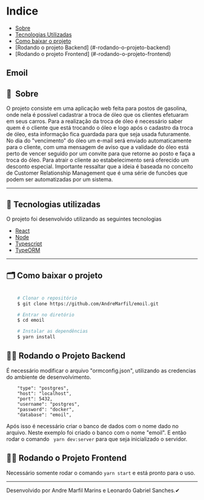 # Indice

- [Sobre](#-sobre)
- [Tecnologias Utilizadas](#-tecnologias-utilizadas)
- [Como baixar o projeto](#-como-baixar-o-projeto)
- [Rodando o projeto Backend] (#-rodando-o-projeto-backend)
- [Rodando o projeto Frontend] (#-rodando-o-projeto-frontend)

## Emoil

## 🔖&nbsp; Sobre

O projeto consiste em uma aplicação web feita para postos de gasolina, onde nela é possível cadastrar a troca de óleo que os clientes efetuaram em seus carros.
Para a realização da troca de óleo é necessário saber quem é o cliente que está trocando o óleo e logo após o cadastro da troca de óleo, esta informação fica guardada para que seja usada futuramente.
No dia do "vencimento" do óleo um e-mail será enviado automaticamente para o cliente, com uma mensagem de aviso que a validade do óleo está perto de vencer seguido por um convite para que retorne ao posto e faça a troca do óleo. Para atrair o cliente ao estabelecimento será oferecido um desconto especial.
Importante ressaltar que a ideia é baseada no conceito de Customer Relationship Management que é uma série de funcões que podem ser automatizadas por um sistema.

---

## 🚀 Tecnologias utilizadas

O projeto foi desenvolvido utilizando as seguintes tecnologias

- [React](https://pt-br.reactjs.org/)
- [Node](https://nodejs.org/en/)
- [Typescript](https://www.typescriptlang.org/)
- [TypeORM](https://typeorm.io/#/)

---

## 🗂 Como baixar o projeto

```bash

    # Clonar o repositório
    $ git clone https://github.com/AndreMarfil/emoil.git

    # Entrar no diretório
    $ cd emoil

    # Instalar as dependências
    $ yarn install
```

## 🐱‍🏍 Rodando o Projeto Backend

É necessário modificar o arquivo "ormconfig.json", utilizando as credencias do ambiente de desenvolvimento.
```
    "type": "postgres",
    "host": "localhost",
    "port": 5432,
    "username": "postgres",
    "password": "docker",
    "database": "emoil",

```

Após isso é necessário criar o banco de dados com o nome dado no arquivo. Neste exemplo foi criado o banco com o nome "emoil".
E então rodar o comando ``` yarn dev:server``` para que seja inicializado o servidor.


## 🐱‍🏍 Rodando o Projeto Frontend

Necessário somente rodar o comando ``` yarn start ``` e está pronto para o uso. 

---

Desenvolvido por Andre Marfil Marins e Leonardo Gabriel Sanches.✔